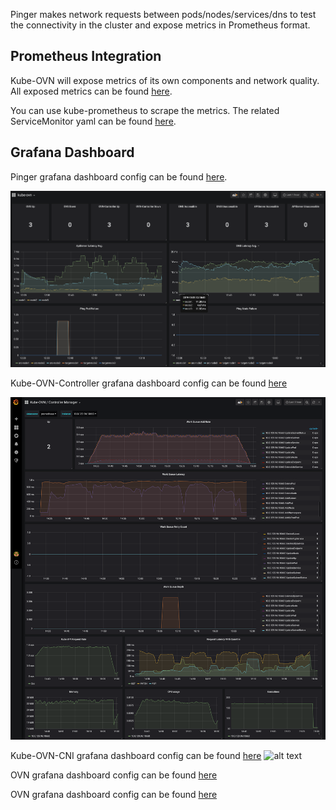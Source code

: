 Pinger makes network requests between pods/nodes/services/dns to test the connectivity in the cluster and expose metrics in Prometheus format.

## Prometheus Integration

Kube-OVN will expose metrics of its own components and network quality. All exposed metrics can be found [here](ovn-ovs-monitor.md).

You can use kube-prometheus to scrape the metrics. The related ServiceMonitor yaml can be found [here](../dist/monitoring).

## Grafana Dashboard

Pinger grafana dashboard config can be found [here](../dist/monitoring/pinger-grafana.json).

![alt text](pinger-grafana.png "kube-ovn-pinger grafana dashboard")


Kube-OVN-Controller grafana dashboard config can be found [here](../dist/monitoring/controller-grafana.json)

![alt text](controller-grafana.png "kube-ovn-controller grafana dashboard")

Kube-OVN-CNI grafana dashboard config can be found [here](../dist/monitoring/cni-grafana.json)
![alt text](cni-grafana.png "kube-ovn-controller grafana dashboard")

OVN grafana dashboard config can be found [here](../dist/monitoring/ovn-grafana.json)

OVN grafana dashboard config can be found [here](../dist/monitoring/ovs-grafana.json)
